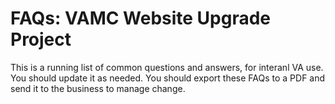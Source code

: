 # FAQs: VAMC Website Upgrade Project

This is a running list of common questions and answers, for interanl VA use. You should update it as needed. You should export these FAQs to a PDF and send it to the business to manage change.

